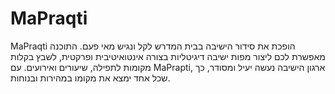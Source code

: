 # MaPraqti
MaPraqti הופכת את סידור הישיבה בבית המדרש לקל ונגיש מאי פעם. התוכנה מאפשרת לכם ליצור מפות ישיבה דיגיטליות בצורה אינטואיטיבית ופרקטית, לשבץ בקלות מקומות לתפילה, שיעורים ואירועים. עם MaPrapti, ארגון הישיבה נעשה יעיל ומסודר, כך שכל אחד ימצא את מקומו במהירות ובנוחות.
